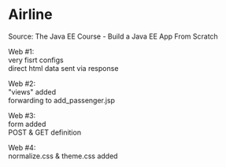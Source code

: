 # Airline

Source: The Java EE Course - Build a Java EE App From Scratch

Web #1:\
	very fisrt configs\
	direct html data sent via response

Web #2:\
	"views" added\
	forwarding to add_passenger.jsp

Web #3:\
	form added\
	POST & GET definition

Web #4:\
	normalize.css & theme.css added